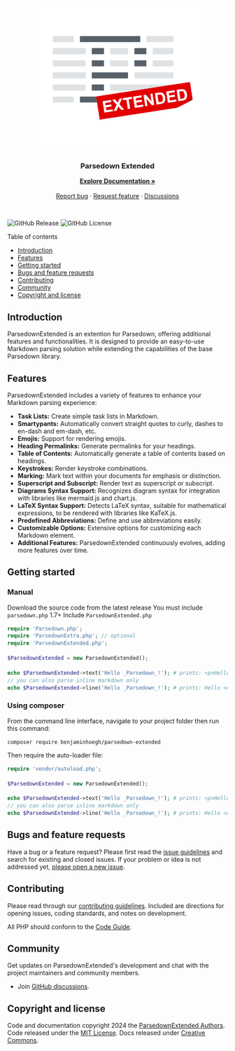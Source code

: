 <p align="center">
  <a href="https://github.com/BenjaminHoegh/ParsedownExtended">
    <!--<img src="https://github.com/BenjaminHoegh/Chameleon/blob/main/docs/assets/images/logo/logo.svg" alt="" width=129 height=129>-->
    <img alt="ParsedownExtended" src="https://github.com/BenjaminHoegh/ParsedownExtended/blob/gh-pages/img/parsedownExtended.png" height="330" />
  </a>

  <h3 align="center">Parsedown Extended</h3>

  <p align="center">
    <a href="https://benjaminhoegh.github.io/ParsedownExtended/"><strong>Explore Documentation »</strong></a>
    <br>
    <br>
    <a href="https://github.com/BenjaminHoegh/ParsedownExtended/issues/new?template=bug_report.md">Report bug</a>
    ·
    <a href="https://github.com/BenjaminHoegh/ParsedownExtended/issues/new?template=feature_request.md&labels=feature">Request feature</a>
    ·
    <a href="https://github.com/BenjaminHoegh/ParsedownExtended/discussions">Discussions</a>
  </p>

</p>

<br>

![GitHub Release](https://img.shields.io/github/v/release/BenjaminHoegh/ParsedownExtended?style=flat-square) ![GitHub License](https://img.shields.io/github/license/BenjaminHoegh/ParsedownExtended?style=flat-square)

Table of contents

- [Introduction](#introduction)
- [Features](#features)
- [Getting started](#getting-started)
- [Bugs and feature requests](#bugs-and-feature-requests)
- [Contributing](#contributing)
- [Community](#community)
- [Copyright and license](#copyright-and-license)

## Introduction

ParsedownExtended is an extention for Parsedown, offering additional features and functionalities. It is designed to provide an easy-to-use Markdown parsing solution while extending the capabilities of the base Parsedown library.

## Features

ParsedownExtended includes a variety of features to enhance your Markdown parsing experience:

- **Task Lists:** Create simple task lists in Markdown.
- **Smartypants:** Automatically convert straight quotes to curly, dashes to en-dash and em-dash, etc.
- **Emojis:** Support for rendering emojis.
- **Heading Permalinks:** Generate permalinks for your headings.
- **Table of Contents:** Automatically generate a table of contents based on headings.
- **Keystrokes:** Render keystroke combinations.
- **Marking:** Mark text within your documents for emphasis or distinction.
- **Superscript and Subscript:** Render text as superscript or subscript.
- **Diagrams Syntax Support:** Recognizes diagram syntax for integration with libraries like mermaid.js and chart.js.
- **LaTeX Syntax Support:** Detects LaTeX syntax, suitable for mathematical expressions, to be rendered with libraries like KaTeX.js.
- **Predefined Abbreviations:** Define and use abbreviations easily.
- **Customizable Options:** Extensive options for customizing each Markdown element.
- **Additional Features:** ParsedownExtended continuously evolves, adding more features over time.

## Getting started

### Manual
Download the source code from the latest release
You must include `parsedown.php` 1.7+
Include `ParsedownExtended.php`

```php
require 'Parsedown.php';
require 'ParsedownExtra.php'; // optional
require 'ParsedownExtended.php';

$ParsedownExtended = new ParsedownExtended();

echo $ParsedownExtended->text('Hello _Parsedown_!'); # prints: <p>Hello <em>Parsedown</em>!</p>
// you can also parse inline markdown only
echo $ParsedownExtended->line('Hello _Parsedown_!'); # prints: Hello <em>Parsedown</em>!
```

### Using composer

From the command line interface, navigate to your project folder then run this command:
```shell
composer require benjaminhoegh/parsedown-extended
```
Then require the auto-loader file:
```php
require 'vendor/autoload.php';

$ParsedownExtended = new ParsedownExtended();

echo $ParsedownExtended->text('Hello _Parsedown_!'); # prints: <p>Hello <em>Parsedown</em>!</p>
// you can also parse inline markdown only
echo $ParsedownExtended->line('Hello _Parsedown_!'); # prints: Hello <em>Parsedown</em>!
```

## Bugs and feature requests

Have a bug or a feature request? Please first read the [issue guidelines](https://github.com/BenjaminHoegh/ParsedownExtended/blob/main/.github/CONTRIBUTING.md#using-the-issue-tracker) and search for existing and closed issues. If your problem or idea is not addressed yet, [please open a new issue](https://github.com/BenjaminHoegh/ParsedownExtended/issues/new/choose).

## Contributing

Please read through our [contributing guidelines](https://github.com/BenjaminHoegh/ParsedownExtended/blob/main/.github/CONTRIBUTING.md). Included are directions for opening issues, coding standards, and notes on development.

All PHP should conform to the [Code Guide](https://www.php-fig.org/psr/psr-12/).

## Community

Get updates on ParsedownExtended's development and chat with the project maintainers and community members.

- Join [GitHub discussions](https://github.com/BenjaminHoegh/ParsedownExtended/discussions).

## Copyright and license

Code and documentation copyright 2024 the [ParsedownExtended Authors](https://github.com/BenjaminHoegh/ParsedownExtended/graphs/contributors). Code released under the [MIT License](https://github.com/BenjaminHoegh/ParsedownExtended/blob/main/LICENSE.md). Docs released under [Creative Commons](https://github.com/BenjaminHoegh/ParsedownExtended/blob/main/docs/LICENSE.md).
